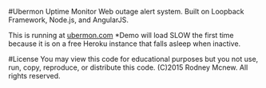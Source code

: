 #Ubermon Uptime Monitor
Web outage alert system. Built on Loopback Framework, Node.js, and AngularJS.

This is running at [ubermon.com](http://www.ubermon.com/) *Demo will load SLOW the first time because it is on a free Heroku instance that falls asleep when inactive.

#License
You may view this code for educational purposes but you not use, run, copy, reproduce, or distribute this code.
(C)2015 Rodney Mcnew. All rights reserved.
